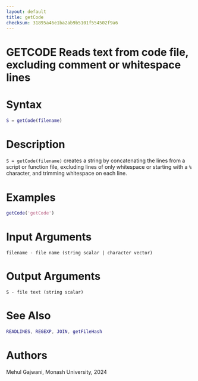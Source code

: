 ```yaml
---
layout: default
title: getCode
checksum: 31895a46e1ba2ab9b5101f554502f9a6
---
```



 
# GETCODE Reads text from code file, excluding comment or whitespace lines
 
# Syntax
```matlab
S = getCode(filename)
```
 
# Description

`S = getCode(filename)` creates a string by concatenating the lines from a script or function file, excluding lines of only whitespace or starting with a `%` character, and trimming whitespace on each line.

 
# Examples
```matlab
getCode('getCode')
```
 
# Input Arguments

`filename - file name (string scalar | character vector)`

 
# Output Arguments

`S - file text (string scalar)`

 
# See Also
```matlab
READLINES, REGEXP, JOIN, getFileHash
```
 
# Authors

Mehul Gajwani, Monash University, 2024

